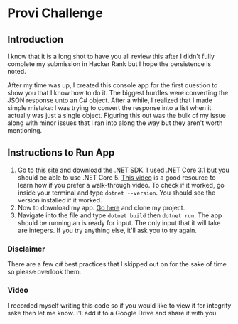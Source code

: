 # Provi Challenge
## Introduction
I know that it is a long shot to have you all review this after I didn't fully complete my submission in Hacker Rank but I hope the persistence is noted.

After my time was up, I created this console app for the first question to show you that I know how to do it. The biggest hurdles were converting the JSON response unto an C# object. After a while, I realized that I made simple mistake: I was trying to convert the response into a list when it actually was just a single object. Figuring this out was the bulk of my issue along with minor issues that I ran into along the way but they aren't worth mentioning.

## Instructions to Run App
1. Go to [this site](https://example.com) and download the .NET SDK. I used .NET Core 3.1 but you should be able to use .NET Core 5. [This video](https://www.youtube.com/watch?v=CDuUQNU7hWM) is a good resource to learn how if you prefer a walk-through video. To check if it worked, go inside your terminal and type `dotnet --version`. You should see the version installed if it worked.
2. Now to download my app. [Go here](https://github.com/athomas-wtv/park-bot) and clone my project.
3. Navigate into the file and type `dotnet build` then `dotnet run`. The app should be running an is ready for input. The only input that it will take are integers. If you try anything else, it'll ask you to try again.

### Disclaimer
There are a few c# best practices that I skipped out on for the sake of time so please overlook them.

### Video
I recorded myself writing this code so if you would like to view it for integrity sake then let me know. I'll add it to a Google Drive and share it with you.